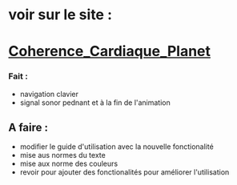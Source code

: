 # voir sur le site : 

# [Coherence_Cardiaque_Planet](https://coherence-accessible.vercel.app/)

### Fait : 
- navigation clavier 
- signal sonor pednant et à la fin de l'animation

## A faire :
- modifier le guide d'utilisation avec la nouvelle fonctionalité 
- mise aus normes du texte 
- mise aux norme des couleurs
- revoir pour ajouter des fonctionalités pour améliorer l'utilisation
